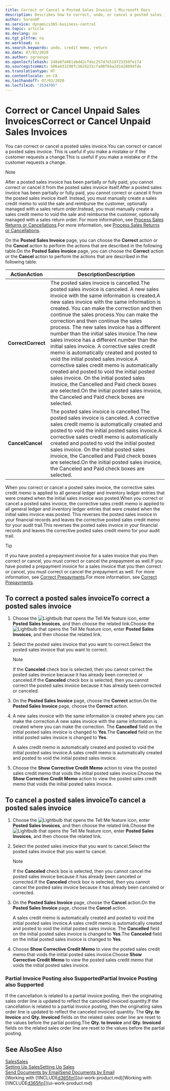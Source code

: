 ```yaml
---
title: Correct or Cancel a Posted Sales Invoice | Microsoft Docs
description: Describes how to correct, undo, or cancel a posted sales invoice and apply a sales credit memo.
author: SorenGP
ms.service: dynamics365-business-central
ms.topic: article
ms.devlang: na
ms.tgt_pltfrm: na
ms.workload: na
ms.search.keywords: undo, credit memo, return
ms.date: 07/03/2020
ms.author: sgroespe
ms.openlocfilehash: 248e8fd461abd42cfdac257d7e519723350fe174
ms.sourcegitcommit: 506a433298fc3629231cfa98f64a2d1428094fde
ms.translationtype: HT
ms.contentlocale: en-CA
ms.lasthandoff: 07/03/2020
ms.locfileid: "3534705"
---
```

# <a name="correct-or-cancel-unpaid-sales-invoices"></a><span data-ttu-id="8bd5a-103">Correct or Cancel Unpaid Sales Invoices</span><span class="sxs-lookup"><span data-stu-id="8bd5a-103">Correct or Cancel Unpaid Sales Invoices</span></span>

<span data-ttu-id="8bd5a-104">You can correct or cancel a posted sales invoice.</span><span class="sxs-lookup"><span data-stu-id="8bd5a-104">You can correct or cancel a posted sales invoice.</span></span> <span data-ttu-id="8bd5a-105">This is useful if you make a mistake or if the customer requests a change.</span><span class="sxs-lookup"><span data-stu-id="8bd5a-105">This is useful if you make a mistake or if the customer requests a change.</span></span>

> [!NOTE]  
> <span data-ttu-id="8bd5a-106">After a posted sales invoice has been partially or fully paid, you cannot correct or cancel it from the posted sales invoice itself.</span><span class="sxs-lookup"><span data-stu-id="8bd5a-106">After a posted sales invoice has been partially or fully paid, you cannot correct or cancel it from the posted sales invoice itself.</span></span> <span data-ttu-id="8bd5a-107">Instead, you must manually create a sales credit memo to void the sale and reimburse the customer, optionally managed with a sales return order.</span><span class="sxs-lookup"><span data-stu-id="8bd5a-107">Instead, you must manually create a sales credit memo to void the sale and reimburse the customer, optionally managed with a sales return order.</span></span> <span data-ttu-id="8bd5a-108">For more information, see [Process Sales Returns or Cancellations](sales-how-process-sales-returns-cancellations.md).</span><span class="sxs-lookup"><span data-stu-id="8bd5a-108">For more information, see [Process Sales Returns or Cancellations](sales-how-process-sales-returns-cancellations.md).</span></span>

<span data-ttu-id="8bd5a-109">On the **Posted Sales Invoice** page, you can choose the **Correct** action or the **Cancel** action to perform the actions that are described in the following table.</span><span class="sxs-lookup"><span data-stu-id="8bd5a-109">On the **Posted Sales Invoice** page, you can choose the **Correct** action or the **Cancel** action to perform the actions that are described in the following table.</span></span>

| <span data-ttu-id="8bd5a-110">Action</span><span class="sxs-lookup"><span data-stu-id="8bd5a-110">Action</span></span> | <span data-ttu-id="8bd5a-111">Description</span><span class="sxs-lookup"><span data-stu-id="8bd5a-111">Description</span></span> |
| --- | --- |
| <span data-ttu-id="8bd5a-112">**Correct**</span><span class="sxs-lookup"><span data-stu-id="8bd5a-112">**Correct**</span></span> |<span data-ttu-id="8bd5a-113">The posted sales invoice is cancelled.</span><span class="sxs-lookup"><span data-stu-id="8bd5a-113">The posted sales invoice is canceled.</span></span> <span data-ttu-id="8bd5a-114">A new sales invoice with the same information is created.</span><span class="sxs-lookup"><span data-stu-id="8bd5a-114">A new sales invoice with the same information is created.</span></span> <span data-ttu-id="8bd5a-115">You can make the correction and then continue the sales process.</span><span class="sxs-lookup"><span data-stu-id="8bd5a-115">You can make the correction and then continue the sales process.</span></span> <span data-ttu-id="8bd5a-116">The new sales invoice has a different number than the initial sales invoice.</span><span class="sxs-lookup"><span data-stu-id="8bd5a-116">The new sales invoice has a different number than the initial sales invoice.</span></span> <span data-ttu-id="8bd5a-117">A corrective sales credit memo is automatically created and posted to void the initial posted sales invoice.</span><span class="sxs-lookup"><span data-stu-id="8bd5a-117">A corrective sales credit memo is automatically created and posted to void the initial posted sales invoice.</span></span> <span data-ttu-id="8bd5a-118">On the initial posted sales invoice, the Cancelled and Paid check boxes are selected.</span><span class="sxs-lookup"><span data-stu-id="8bd5a-118">On the initial posted sales invoice, the Canceled and Paid check boxes are selected.</span></span> |
| <span data-ttu-id="8bd5a-119">**Cancel**</span><span class="sxs-lookup"><span data-stu-id="8bd5a-119">**Cancel**</span></span> |<span data-ttu-id="8bd5a-120">The posted sales invoice is cancelled.</span><span class="sxs-lookup"><span data-stu-id="8bd5a-120">The posted sales invoice is canceled.</span></span> <span data-ttu-id="8bd5a-121">A corrective sales credit memo is automatically created and posted to void the initial posted sales invoice.</span><span class="sxs-lookup"><span data-stu-id="8bd5a-121">A corrective sales credit memo is automatically created and posted to void the initial posted sales invoice.</span></span> <span data-ttu-id="8bd5a-122">On the initial posted sales invoice, the Cancelled and Paid check boxes are selected.</span><span class="sxs-lookup"><span data-stu-id="8bd5a-122">On the initial posted sales invoice, the Canceled and Paid check boxes are selected.</span></span> |

<span data-ttu-id="8bd5a-123">When you correct or cancel a posted sales invoice, the corrective sales credit memo is applied to all general ledger and inventory ledger entries that were created when the initial sales invoice was posted.</span><span class="sxs-lookup"><span data-stu-id="8bd5a-123">When you correct or cancel a posted sales invoice, the corrective sales credit memo is applied to all general ledger and inventory ledger entries that were created when the initial sales invoice was posted.</span></span> <span data-ttu-id="8bd5a-124">This reverses the posted sales invoice in your financial records and leaves the corrective posted sales credit memo for your audit trail.</span><span class="sxs-lookup"><span data-stu-id="8bd5a-124">This reverses the posted sales invoice in your financial records and leaves the corrective posted sales credit memo for your audit trail.</span></span>  

> [!TIP]
> <span data-ttu-id="8bd5a-125">If you have posted a prepayment invoice for a sales invoice that you then correct or cancel, you must correct or cancel the prepayment as well.</span><span class="sxs-lookup"><span data-stu-id="8bd5a-125">If you have posted a prepayment invoice for a sales invoice that you then correct or cancel, you must correct or cancel the prepayment as well.</span></span> <span data-ttu-id="8bd5a-126">For more information, see [Correct Prepayments](finance-how-to-correct-prepayments.md).</span><span class="sxs-lookup"><span data-stu-id="8bd5a-126">For more information, see [Correct Prepayments](finance-how-to-correct-prepayments.md).</span></span>

## <a name="to-correct-a-posted-sales-invoice"></a><span data-ttu-id="8bd5a-127">To correct a posted sales invoice</span><span class="sxs-lookup"><span data-stu-id="8bd5a-127">To correct a posted sales invoice</span></span>

1. <span data-ttu-id="8bd5a-128">Choose the ![Lightbulb that opens the Tell Me feature](media/ui-search/search_small.png "Tell me what you want to do") icon, enter **Posted Sales Invoices**, and then choose the related link.</span><span class="sxs-lookup"><span data-stu-id="8bd5a-128">Choose the ![Lightbulb that opens the Tell Me feature](media/ui-search/search_small.png "Tell me what you want to do") icon, enter **Posted Sales Invoices**, and then choose the related link.</span></span>  
2. <span data-ttu-id="8bd5a-129">Select the posted sales invoice that you want to correct.</span><span class="sxs-lookup"><span data-stu-id="8bd5a-129">Select the posted sales invoice that you want to correct.</span></span>

    > [!NOTE]  
    >   <span data-ttu-id="8bd5a-130">If the **Canceled** check box is selected, then you cannot correct the posted sales invoice because it has already been corrected or canceled.</span><span class="sxs-lookup"><span data-stu-id="8bd5a-130">If the **Canceled** check box is selected, then you cannot correct the posted sales invoice because it has already been corrected or canceled.</span></span>
3. <span data-ttu-id="8bd5a-131">On the **Posted Sales Invoice** page, choose the **Correct** action.</span><span class="sxs-lookup"><span data-stu-id="8bd5a-131">On the **Posted Sales Invoice** page, choose the **Correct** action.</span></span>  
4. <span data-ttu-id="8bd5a-132">A new sales invoice with the same information is created where you can make the correction.</span><span class="sxs-lookup"><span data-stu-id="8bd5a-132">A new sales invoice with the same information is created where you can make the correction.</span></span> <span data-ttu-id="8bd5a-133">The **Cancelled** field on the initial posted sales invoice is changed to **Yes**.</span><span class="sxs-lookup"><span data-stu-id="8bd5a-133">The **Canceled** field on the initial posted sales invoice is changed to **Yes**.</span></span>

    <span data-ttu-id="8bd5a-134">A sales credit memo is automatically created and posted to void the initial posted sales invoice.</span><span class="sxs-lookup"><span data-stu-id="8bd5a-134">A sales credit memo is automatically created and posted to void the initial posted sales invoice.</span></span>
5. <span data-ttu-id="8bd5a-135">Choose the **Show Corrective Credit Memo** action to view the posted sales credit memo that voids the initial posted sales invoice.</span><span class="sxs-lookup"><span data-stu-id="8bd5a-135">Choose the **Show Corrective Credit Memo** action to view the posted sales credit memo that voids the initial posted sales invoice.</span></span>

## <a name="to-cancel-a-posted-sales-invoice"></a><span data-ttu-id="8bd5a-136">To cancel a posted sales invoice</span><span class="sxs-lookup"><span data-stu-id="8bd5a-136">To cancel a posted sales invoice</span></span>

1. <span data-ttu-id="8bd5a-137">Choose the ![Lightbulb that opens the Tell Me feature](media/ui-search/search_small.png "Tell me what you want to do") icon, enter **Posted Sales Invoices**, and then choose the related link.</span><span class="sxs-lookup"><span data-stu-id="8bd5a-137">Choose the ![Lightbulb that opens the Tell Me feature](media/ui-search/search_small.png "Tell me what you want to do") icon, enter **Posted Sales Invoices**, and then choose the related link.</span></span>  
2. <span data-ttu-id="8bd5a-138">Select the posted sales invoice that you want to cancel.</span><span class="sxs-lookup"><span data-stu-id="8bd5a-138">Select the posted sales invoice that you want to cancel.</span></span>

    > [!NOTE]  
    >   <span data-ttu-id="8bd5a-139">If the **Canceled** check box is selected, then you cannot cancel the posted sales invoice because it has already been canceled or corrected.</span><span class="sxs-lookup"><span data-stu-id="8bd5a-139">If the **Canceled** check box is selected, then you cannot cancel the posted sales invoice because it has already been canceled or corrected.</span></span>
3. <span data-ttu-id="8bd5a-140">On the **Posted Sales Invoice** page, choose the **Cancel** action.</span><span class="sxs-lookup"><span data-stu-id="8bd5a-140">On the **Posted Sales Invoice** page, choose the **Cancel** action.</span></span>

    <span data-ttu-id="8bd5a-141">A sales credit memo is automatically created and posted to void the initial posted sales invoice.</span><span class="sxs-lookup"><span data-stu-id="8bd5a-141">A sales credit memo is automatically created and posted to void the initial posted sales invoice.</span></span> <span data-ttu-id="8bd5a-142">The **Cancelled** field on the initial posted sales invoice is changed to **Yes**.</span><span class="sxs-lookup"><span data-stu-id="8bd5a-142">The **Canceled** field on the initial posted sales invoice is changed to **Yes**.</span></span>
4. <span data-ttu-id="8bd5a-143">Choose **Show Corrective Credit Memo** to view the posted sales credit memo that voids the initial posted sales invoice.</span><span class="sxs-lookup"><span data-stu-id="8bd5a-143">Choose **Show Corrective Credit Memo** to view the posted sales credit memo that voids the initial posted sales invoice.</span></span>

### <a name="partial-invoice-posting-also-supported"></a><span data-ttu-id="8bd5a-144">Partial Invoice Posting also Supported</span><span class="sxs-lookup"><span data-stu-id="8bd5a-144">Partial Invoice Posting also Supported</span></span>

<span data-ttu-id="8bd5a-145">If the cancellation is related to a partial invoice posting, then the originating sales order line is updated to reflect the cancelled invoiced quantity.</span><span class="sxs-lookup"><span data-stu-id="8bd5a-145">If the cancellation is related to a partial invoice posting, then the originating sales order line is updated to reflect the canceled invoiced quantity.</span></span> <span data-ttu-id="8bd5a-146">The **Qty. to Invoice** and **Qty. Invoiced** fields on the related sales order line are reset to the values before the partial posting.</span><span class="sxs-lookup"><span data-stu-id="8bd5a-146">The **Qty. to Invoice** and **Qty. Invoiced** fields on the related sales order line are reset to the values before the partial posting.</span></span>

## <a name="see-also"></a><span data-ttu-id="8bd5a-147">See Also</span><span class="sxs-lookup"><span data-stu-id="8bd5a-147">See Also</span></span>

[<span data-ttu-id="8bd5a-148">Sales</span><span class="sxs-lookup"><span data-stu-id="8bd5a-148">Sales</span></span>](sales-manage-sales.md)  
[<span data-ttu-id="8bd5a-149">Setting Up Sales</span><span class="sxs-lookup"><span data-stu-id="8bd5a-149">Setting Up Sales</span></span>](sales-setup-sales.md)  
[<span data-ttu-id="8bd5a-150">Send Documents by Email</span><span class="sxs-lookup"><span data-stu-id="8bd5a-150">Send Documents by Email</span></span>](ui-how-send-documents-email.md)  
<span data-ttu-id="8bd5a-151">[Working with [!INCLUDE[d365fin](includes/d365fin_md.md)]](ui-work-product.md)</span><span class="sxs-lookup"><span data-stu-id="8bd5a-151">[Working with [!INCLUDE[d365fin](includes/d365fin_md.md)]](ui-work-product.md)</span></span>
